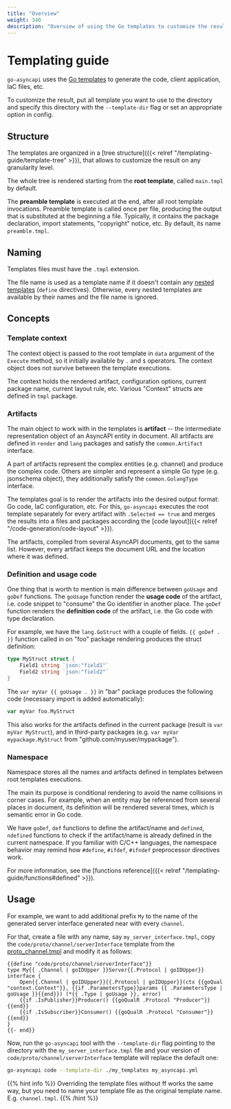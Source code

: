 ```yaml
---
title: "Overview"
weight: 340
description: "Overview of using the Go templates to customize the result produced by go-asyncapi"
---
```


# Templating guide

`go-asyncapi` uses the [Go templates](https://pkg.go.dev/text/template) to generate the code, client application, IaC files, etc.

To customize the result, put all template you want to use to the directory and specify this directory
with the `--template-dir` flag or set an appropriate option in config.

## Structure

The templates are organized in a [tree structure]({{< relref "/templating-guide/template-tree" >}}),
that allows to customize the result on any granularity level. 

The whole tree is rendered starting from the **root template**, called `main.tmpl` by default.

The **preamble template** is executed at the end, after all root template invocations. 
Preamble template is called once per file, producing the output that is substituted at the beginning a file. Typically,
it contains the package declaration, import statements, "copyright" notice, etc. By default, its name `preamble.tmpl`.

## Naming

Templates files must have the `.tmpl` extension.

The file name is used as a template name if it doesn't contain any
[nested templates](https://pkg.go.dev/text/template#hdr-Nested_template_definitions) (`define` directives).
Otherwise, every nested templates are available by their names and the file name is ignored.

## Concepts

### Template context

The context object is passed to the root template in `data` argument of the `Execute` method, so it initially
available by `.` and `$` operators. The context object does not survive between the template executions.

The context holds the rendered artifact, configuration options, current package name, current layout rule, etc. 
Various "Context" structs are defined in `tmpl` package.

### Artifacts

The main object to work with in the templates is **artifact** -- the intermediate representation 
object of an AsyncAPI entity in document. All artifacts are defined in `render` and `lang` packages and satisfy 
the `common.Artifact` interface.

A part of artifacts represent the complex entities (e.g. channel) and produce the complex code. 
Others are simpler and represent a simple Go type (e.g. jsonschema object), they additionally satisfy the 
`common.GolangType` interface.

The templates goal is to render the artifacts into the desired output format: Go code, IaC configuration, etc.
For this, `go-asyncapi` executes the root template separately for every artifact with `.Selected == true` and 
merges the results into a files and packages according the [code layout]({{< relref "/code-generation/code-layout" >}}).

The artifacts, compiled from several AsyncAPI documents, get to the same list. However, every artifact keeps the document URL 
and the location where it was defined.

### Definition and usage code

One thing that is worth to mention is main difference between `goUsage` and `goDef` functions. The `goUsage`
function render the **usage code** of the artifact, i.e. code snippet to "consume" the Go identifier in another place.
The `goDef` function renders the **definition code** of the artifact, i.e. the Go code with type declaration.

For example, we have the `lang.GoStruct` with a couple of fields.
`{{ goDef . }}` function called in on "foo" package rendering produces the struct definition:

```go
type MyStruct struct {
    Field1 string `json:"field1"`
    Field2 string `json:"field2"`
}
```

The `var myVar {{ goUsage . }}` in "bar" package produces the following code (necessary import is added automatically):

```go
var myVar foo.MyStruct
```

This also works for the artifacts defined in the current package (result is `var myVar MyStruct`), and in third-party packages
(e.g. `var myVar mypackage.MyStruct` from "github.com/myuser/mypackage").

### Namespace

Namespace stores all the names and artifacts defined in templates between root templates executions.

The main its purpose is conditional rendering to avoid the name collisions in corner cases. 
For example, when an entity may be referenced from several places in document, its definition will be rendered several 
times, which is semantic error in Go code.

We have `goDef`, `def` functions to define the artifact/name and `defined`, `ndefined` functions
to check if the artifact/name is already defined in the current namespace. If you familiar with C/C++ languages, 
the namespace behavior may remind how `#define`, `#ifdef`, `#ifndef` preprocessor directives work.

For more information, see the [functions reference]({{< relref "/templating-guide/functions#defined" >}}).

## Usage

For example, we want to add additional prefix `My` to the name of the generated server interface generated near with every 
`channel`.

For that, create a file with any name, say `my_server_interface.tmpl`, copy the `code/proto/channel/serverInterface`
template from the 
[proto_channel.tmpl](https://github.com/bdragon300/go-asyncapi/blob/dev/templates/code/proto/proto_channel.tmpl)
and modify it as follows:

```gotemplate
{{define "code/proto/channel/serverInterface"}}
type My{{ .Channel | goIDUpper }}Server{{.Protocol | goIDUpper}} interface {
    Open{{.Channel | goIDUpper}}{{.Protocol | goIDUpper}}(ctx {{goQual "context.Context"}}, {{if .ParametersType}}params {{ .ParametersType | goUsage }}{{end}}) (*{{ .Type | goUsage }}, error)
    {{if .IsPublisher}}Producer() {{goQualR .Protocol "Producer"}}{{end}}
    {{if .IsSubscriber}}Consumer() {{goQualR .Protocol "Consumer"}}{{end}}
}
{{- end}}
```

Now, run the `go-asyncapi` tool with the `--template-dir` flag pointing to the directory with the `my_server_interface.tmpl` file
and your version of `code/proto/channel/serverInterface` template will replace the default one:

```bash
go-asyncapi code --template-dir ./my_templates my_asyncapi.yml
```

{{% hint info %}}
Overriding the template files without ff works the same way, but you need to name your template file as the original template name.
E.g. `channel.tmpl`.
{{% /hint %}}
